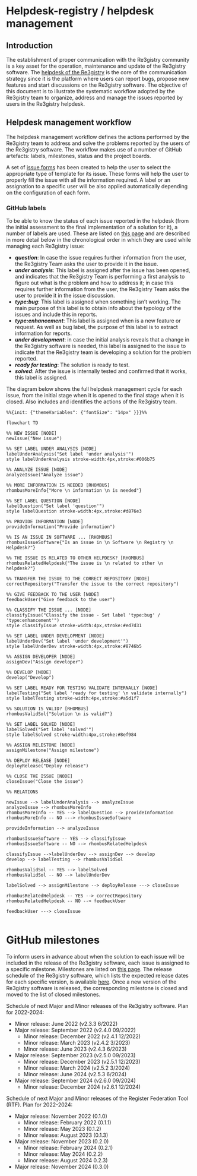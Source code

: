 # Helpdesk-registry / helpdesk management

## Introduction

The establishment of proper communication with the Re3gistry community is a key asset for the operation, maintenance and update of the Re3gistry software. The [helpdesk of the Re3gistry](https://github.com/ec-jrc/re3gistry/issues) is the core of the communication strategy since it is the platform where users can report bugs, propose new features and start discussions on the Re3gistry software. The objective of this document is to illustrate the systematic workflow adopted by the Re3gistry team to organize, address and manage the issues reported by users in the Re3gistry helpdesk.

## Helpdesk management workflow

The helpdesk management workflow defines the actions performed by the Re3gistry team to address and solve the problems reported by the users of the Re3gistry software. The workflow makes use of a number of GitHub artefacts: labels, milestones, status and the project boards.

A set of [issue forms](<https://github.com/ec-jrc/re3gistry/tree/master/.github/ISSUE_TEMPLATE>) has been created to help the user to select the appropriate type of template for its issue. These forms will help the user to properly fill the issue with all the information required. A label or an assignation to a specific user will be also applied automatically depending on the configuration of each form.

### GitHub labels

To be able to know the status of each issue reported in the helpdesk (from the initial assessment to the final implementation of a solution for it), a number of labels are used. These are listed on [this page](https://github.com/ec-jrc/re3gistry/issues/labels) and are described in more detail below in the chronological order in which they are used while managing each Re3gistry issue:

- **_question_**: In case the issue requires further information from the user, the Re3gistry Team asks the user to provide it in the issue.
- **_under analysis_**: This label is assigned after the issue has been opened, and indicates that the Re3gistry Team is performing a first analysis to figure out what is the problem and how to address it; in case this requires further information from the user, the Re3gistry Team asks the user to provide it in the issue discussion.
- **_type:bug_**: This label is assigned when something isn’t working. The main purpose of this label is to obtain info about the typology of the issues and include this in reports.
- **_type:enhancement_**: This label is assigned when is a new feature or request. As well as bug label, the purpose of this label is to extract information for reports.
- **_under development_**: in case the initial analysis reveals that a change in the Re3gistry software is needed, this label is assigned to the issue to indicate that the Re3gistry team is developing a solution for the problem reported.
- **_ready for testing_**: The solution is ready to test.
- **_solved_**: After the issue is internally tested and confirmed that it works, this label is assigned.

The diagram below shows the full helpdesk management cycle for each issue, from the initial stage when it is opened to the final stage when it is closed.  Also includes and identifies the actions of the Re3gistry team.

```mermaid
%%{init: {"themeVariables": {"fontSize": "14px" }}}%%

flowchart TD

%% NEW ISSUE [NODE]
newIssue("New issue")

%% SET LABEL UNDER ANALYSIS [NODE]
labelUnderAnalysis("Set label 'under analysis'")
style labelUnderAnalysis stroke-width:4px,stroke:#006b75

%% ANALYZE ISSUE [NODE]
analyzeIssue("Analyze issue")

%% MORE INFORMATION IS NEEDED [RHOMBUS]
rhombusMoreInfo{"More \n information \n is needed"}

%% SET LABEL QUESTION [NODE]
labelQuestion("Set label 'question'")
style labelQuestion stroke-width:4px,stroke:#d876e3

%% PROVIDE INFORMATION [NODE]
provideInformation("Provide information")

%% IS AN ISSUE IN SOFTWARE ... [RHOMBUS]
rhombusIssueSoftware{"Is an issue in \n Software \n Registry \n Helpdesk?"}

%% THE ISSUE IS RELATED TO OTHER HELPDESK? [RHOMBUS]
rhombusRelatedHelpdesk{"The issue is \n related to other \n helpdesk?"}

%% TRANSFER THE ISSUE TO THE CORRECT REPOSITORY [NODE]
correctRepository("Transfer the issue to the correct repository")

%% GIVE FEEDBACK TO THE USER [NODE]
feedbackUser("Give feedback to the user")

%% CLASSIFY THE ISSUE ... [NODE]
classifyIssue("Classify the issue - Set label 'type:bug' / 'type:enhancement'")
style classifyIssue stroke-width:4px,stroke:#ed7d31

%% SET LABEL UNDER DEVELOPMENT [NODE]
labelUnderDev("Set label 'under development'")
style labelUnderDev stroke-width:4px,stroke:#8746b5

%% ASSIGN DEVELOPER [NODE]
assignDev("Assign developer")

%% DEVELOP [NODE]
develop("Develop")

%% SET LABEL READY FOR TESTING VALIDATE INTERNALLY [NODE]
labelTesting("Set label 'ready for testing' \n validate internally")
style labelTesting stroke-width:4px,stroke:#a5d1f7

%% SOLUTION IS VALID? [RHOMBUS]
rhombusValidSol{"Solution \n is valid?"}

%% SET LABEL SOLVED [NODE]
labelSolved("Set label 'solved'")
style labelSolved stroke-width:4px,stroke:#8ef984

%% ASSIGN MILESTONE [NODE]
assignMilestone("Assign milestone")

%% DEPLOY RELEASE [NODE]
deployRelease("Deploy release")

%% CLOSE THE ISSUE [NODE]
closeIssue("Close the issue")

%% RELATIONS

newIssue --> labelUnderAnalysis --> analyzeIssue
analyzeIssue --> rhombusMoreInfo
rhombusMoreInfo -- YES --> labelQuestion --> provideInformation
rhombusMoreInfo -- NO ---> rhombusIssueSoftware

provideInformation --> analyzeIssue

rhombusIssueSoftware -- YES --> classifyIssue
rhombusIssueSoftware -- NO --> rhombusRelatedHelpdesk

classifyIssue -->labelUnderDev --> assignDev --> develop 
develop --> labelTesting --> rhombusValidSol

rhombusValidSol -- YES --> labelSolved
rhombusValidSol -- NO --> labelUnderDev

labelSolved --> assignMilestone --> deployRelease ---> closeIssue

rhombusRelatedHelpdesk -- YES --> correctRepository
rhombusRelatedHelpdesk -- NO --> feedbackUser

feedbackUser ---> closeIssue


```

# GitHub milestones

To inform users in advance about when the solution to each issue will be included in the release of the Re3gistry software, each issue is assigned to a specific milestone. Milestones are listed on [this page](https://github.com/ec-jrc/re3gistry/milestones). The release schedule of the Re3gistry software, which lists the expected release dates for each specific version, is available [here](https://github.com/ec-jrc/re3gistry/tree/management-draft/release-strategy). Once a new version of the Re3gistry software is released, the corresponding milestone is closed and moved to the list of closed milestones.

Schedule of next Major and Minor releases of the Re3gistry software. Plan for 2022-2024:

- Minor release: June 2022 (v2.3.3 6/2022)
- Major release: September 2022 (v2.4.0 09/2022)
  - Minor release: December 2022 (v2.4.1 12/2022)
  - Minor release: March 2023 (v2.4.2 3/2023)
  - Minor release: June 2023 (v2.4.3 6/2023)
- Major release: September 2023 (v2.5.0 09/2023)
  - Minor release: December 2023 (v2.5.1 12/2023)
  - Minor release: March 2024 (v2.5.2 3/2024)
  - Minor release: June 2024 (v2.5.3 6/2024)
- Major release: September 2024 (v2.6.0 09/2024)
  - Minor release: December 2024 (v2.6.1 12/2024)

Schedule of next Major and Minor releases of the Register Federation Tool (RTF). Plan for 2022-2024:

- Major release: November 2022 (0.1.0)
  - Minor release: February 2022 (0.1.1)
  - Minor release: May 2023 (0.1.2)
  - Minor release: August 2023 (0.1.3)
- Major release: November 2023 (0.2.0)
  - Minor release: February 2024 (0.2.1)
  - Minor release: May 2024 (0.2.2)
  - Minor release: August 2024 0.2.3)
- Major release: November 2024 (0.3.0)
